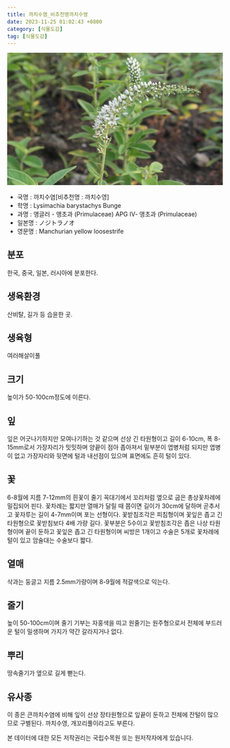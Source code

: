 ```yaml
---
title: 까치수염_비추천명까치수영
date: 2023-11-25 01:02:43 +0800
category: [식물도감]
tag: [식물도감]
---
```




![까치수염[비추천명 : 까치수영]](/assets/img/fileUpload/plants/basic/Primulaceae/Lysimachia/7575/7575_20160816152042005files_th2.jpg)
- 국명 : 까치수염[비추천명 : 까치수영]
- 학명 : Lysimachia barystachys Bunge
- 과명 : 앵글러 - 앵초과 (Primulaceae) APG Ⅳ- 앵초과 (Primulaceae)
- 일본명 : ノジトラノオ
- 영문명 : Manchurian yellow loosestrife


## 분포
한국, 중국, 일본, 러시아에 분포한다.
## 생육환경
산비탈, 길가 등 습윤한 곳.
## 생육형
여러해살이풀 
## 크기
높이가 50-100cm정도에 이른다.
## 잎
잎은 어긋나기하지만 모여나기하는 것 같으며 선상 긴 타원형이고 길이 6-10cm, 폭 8-15mm로서 가장자리가 밋밋하며 양끝이 점아 좁아져서 밑부분이 엽병처럼 되지만 엽병이 없고 가장자리와 뒷면에 털과 내선점이 있으며 표면에도 흔히 털이 있다.
## 꽃
6-8월에 지름 7-12mm의 흰꽃이 줄기 꼭대기에서 꼬리처럼 옆으로 굽은 총상꽃차례에 밀집되어 핀다. 꽃차례는 짧지만 열매가 달릴 때 쯤이면 길이가 30cm에 달하며 곧추서고 꽃자루는 길이 4-7mm이며 포는 선형이다. 꽃받침조각은 피침형이며 꽃잎은 좁고 긴 타원형으로 꽃받침보다 4배 가량 길다. 꽃부분은 5수이고 꽃받침조각은 좁은 나상 타원형이며 끝이 둔하고 꽃잎은 좁고 긴 타원형이며 씨방은 1개이고 수술은 5개로 꽃차례에 털이 있고 암술대는 수술보다 짧다.
## 열매
삭과는 둥글고 지름 2.5mm가량이며 8-9월에 적갈색으로 익는다.
## 줄기
높이 50-100cm이며 줄기 기부는 자홍색을 띠고 원줄기는 원주형으로서 전체에 부드러운 털이 밀생하며 가지가 약간 갈라지거나 없다.
## 뿌리
땅속줄기가 옆으로 길게 뻗는다.
## 유사종
이 종은 큰까치수염에 비해 잎이 선상 장타원형으로 잎끝이 둔하고 전체에 잔털이 많으므로 구별된다. 까치수영, 개꼬리풀이라고도 부른다. 






본 데이터에 대한 모든 저작권리는 국립수목원 또는 원저작자에게 있습니다.
